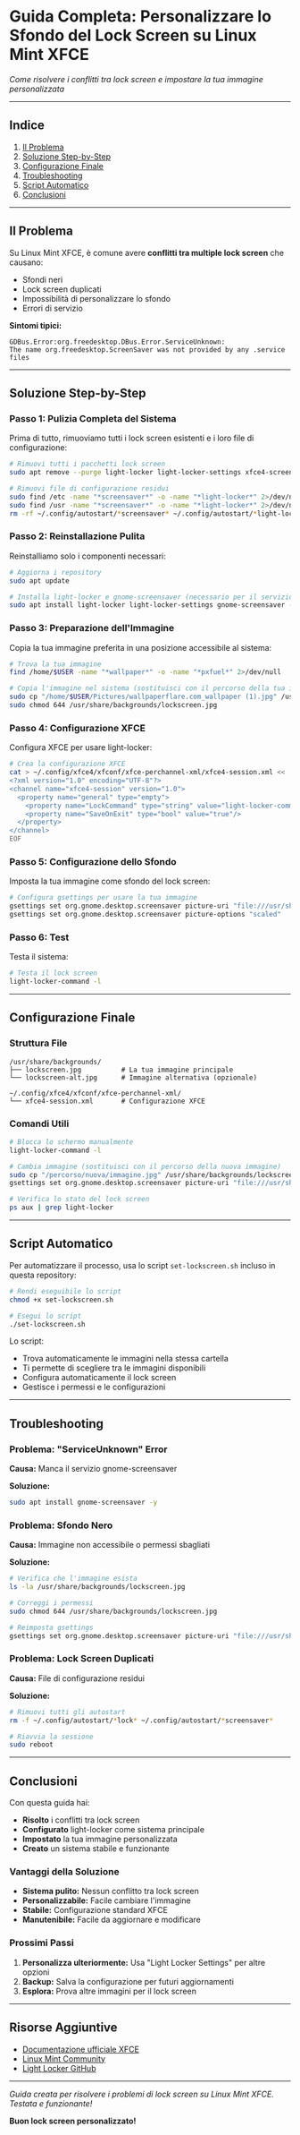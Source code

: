 # Guida Completa: Personalizzare lo Sfondo del Lock Screen su Linux Mint XFCE

*Come risolvere i conflitti tra lock screen e impostare la tua immagine personalizzata*

---

## Indice

1. [Il Problema](#il-problema)
2. [Soluzione Step-by-Step](#soluzione-step-by-step)
3. [Configurazione Finale](#configurazione-finale)
4. [Troubleshooting](#troubleshooting)
5. [Script Automatico](#script-automatico)
6. [Conclusioni](#conclusioni)

---

## Il Problema

Su Linux Mint XFCE, è comune avere **conflitti tra multiple lock screen** che causano:
- Sfondi neri
- Lock screen duplicati
- Impossibilità di personalizzare lo sfondo
- Errori di servizio

**Sintomi tipici:**
```
GDBus.Error:org.freedesktop.DBus.Error.ServiceUnknown: 
The name org.freedesktop.ScreenSaver was not provided by any .service files
```

---

## Soluzione Step-by-Step

### Passo 1: Pulizia Completa del Sistema

Prima di tutto, rimuoviamo tutti i lock screen esistenti e i loro file di configurazione:

```bash
# Rimuovi tutti i pacchetti lock screen
sudo apt remove --purge light-locker light-locker-settings xfce4-screensaver xscreensaver cinnamon-screensaver mate-screensaver -y

# Rimuovi file di configurazione residui
sudo find /etc -name "*screensaver*" -o -name "*light-locker*" 2>/dev/null | xargs sudo rm -f
sudo find /usr -name "*screensaver*" -o -name "*light-locker*" 2>/dev/null | xargs sudo rm -f
rm -rf ~/.config/autostart/*screensaver* ~/.config/autostart/*light-locker*
```

### Passo 2: Reinstallazione Pulita

Reinstalliamo solo i componenti necessari:

```bash
# Aggiorna i repository
sudo apt update

# Installa light-locker e gnome-screensaver (necessario per il servizio)
sudo apt install light-locker light-locker-settings gnome-screensaver -y
```

### Passo 3: Preparazione dell'Immagine

Copia la tua immagine preferita in una posizione accessibile al sistema:

```bash
# Trova la tua immagine
find /home/$USER -name "*wallpaper*" -o -name "*pxfuel*" 2>/dev/null

# Copia l'immagine nel sistema (sostituisci con il percorso della tua immagine)
sudo cp "/home/$USER/Pictures/wallpaperflare.com_wallpaper (1).jpg" /usr/share/backgrounds/lockscreen.jpg
sudo chmod 644 /usr/share/backgrounds/lockscreen.jpg
```

### Passo 4: Configurazione XFCE

Configura XFCE per usare light-locker:

```bash
# Crea la configurazione XFCE
cat > ~/.config/xfce4/xfconf/xfce-perchannel-xml/xfce4-session.xml << 'EOF'
<?xml version="1.0" encoding="UTF-8"?>
<channel name="xfce4-session" version="1.0">
  <property name="general" type="empty">
    <property name="LockCommand" type="string" value="light-locker-command -l"/>
    <property name="SaveOnExit" type="bool" value="true"/>
  </property>
</channel>
EOF
```

### Passo 5: Configurazione dello Sfondo

Imposta la tua immagine come sfondo del lock screen:

```bash
# Configura gsettings per usare la tua immagine
gsettings set org.gnome.desktop.screensaver picture-uri "file:///usr/share/backgrounds/lockscreen.jpg"
gsettings set org.gnome.desktop.screensaver picture-options "scaled"
```

### Passo 6: Test

Testa il sistema:

```bash
# Testa il lock screen
light-locker-command -l
```

---

## Configurazione Finale

### Struttura File

```
/usr/share/backgrounds/
├── lockscreen.jpg          # La tua immagine principale
└── lockscreen-alt.jpg      # Immagine alternativa (opzionale)

~/.config/xfce4/xfconf/xfce-perchannel-xml/
└── xfce4-session.xml       # Configurazione XFCE
```

### Comandi Utili

```bash
# Blocca lo schermo manualmente
light-locker-command -l

# Cambia immagine (sostituisci con il percorso della nuova immagine)
sudo cp "/percorso/nuova/immagine.jpg" /usr/share/backgrounds/lockscreen.jpg
gsettings set org.gnome.desktop.screensaver picture-uri "file:///usr/share/backgrounds/lockscreen.jpg"

# Verifica lo stato del lock screen
ps aux | grep light-locker
```

---

## Script Automatico

Per automatizzare il processo, usa lo script `set-lockscreen.sh` incluso in questa repository:

```bash
# Rendi eseguibile lo script
chmod +x set-lockscreen.sh

# Esegui lo script
./set-lockscreen.sh
```

Lo script:
- Trova automaticamente le immagini nella stessa cartella
- Ti permette di scegliere tra le immagini disponibili
- Configura automaticamente il lock screen
- Gestisce i permessi e le configurazioni

---

## Troubleshooting

### Problema: "ServiceUnknown" Error

**Causa:** Manca il servizio gnome-screensaver

**Soluzione:**
```bash
sudo apt install gnome-screensaver -y
```

### Problema: Sfondo Nero

**Causa:** Immagine non accessibile o permessi sbagliati

**Soluzione:**
```bash
# Verifica che l'immagine esista
ls -la /usr/share/backgrounds/lockscreen.jpg

# Correggi i permessi
sudo chmod 644 /usr/share/backgrounds/lockscreen.jpg

# Reimposta gsettings
gsettings set org.gnome.desktop.screensaver picture-uri "file:///usr/share/backgrounds/lockscreen.jpg"
```

### Problema: Lock Screen Duplicati

**Causa:** File di configurazione residui

**Soluzione:**
```bash
# Rimuovi tutti gli autostart
rm -f ~/.config/autostart/*lock* ~/.config/autostart/*screensaver*

# Riavvia la sessione
sudo reboot
```

---

## Conclusioni

Con questa guida hai:

- **Risolto** i conflitti tra lock screen
- **Configurato** light-locker come sistema principale
- **Impostato** la tua immagine personalizzata
- **Creato** un sistema stabile e funzionante

### Vantaggi della Soluzione

- **Sistema pulito:** Nessun conflitto tra lock screen
- **Personalizzabile:** Facile cambiare l'immagine
- **Stabile:** Configurazione standard XFCE
- **Manutenibile:** Facile da aggiornare e modificare

### Prossimi Passi

1. **Personalizza ulteriormente:** Usa "Light Locker Settings" per altre opzioni
2. **Backup:** Salva la configurazione per futuri aggiornamenti
3. **Esplora:** Prova altre immagini per il lock screen

---

## Risorse Aggiuntive

- [Documentazione ufficiale XFCE](https://docs.xfce.org/)
- [Linux Mint Community](https://forums.linuxmint.com/)
- [Light Locker GitHub](https://github.com/the-cavalry/light-locker)

---

*Guida creata per risolvere i problemi di lock screen su Linux Mint XFCE. Testata e funzionante!*

**Buon lock screen personalizzato!**
